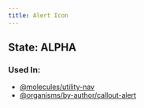 ```yaml
---
title: Alert Icon
---
```

## State: ALPHA

### Used In:
- [@molecules/utility-nav](/?p=molecules-utility-nav)
- [@organisms/by-author/callout-alert](/?p=organisms-callout-alert)

